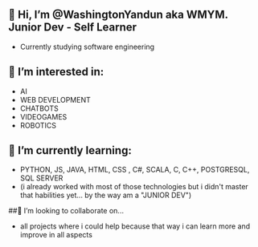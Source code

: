 ## 👋 Hi, I’m @WashingtonYandun aka WMYM. Junior Dev - Self Learner
- Currently studying software engineering 
 
## 👀 I’m interested in:
- AI 
- WEB DEVELOPMENT
- CHATBOTS
- VIDEOGAMES
- ROBOTICS
 
## 🌱 I’m currently learning:
- PYTHON, JS, JAVA, HTML, CSS , C#, SCALA, C, C++, POSTGRESQL, SQL SERVER
- (i already worked with most of those technologies but i didn't master that habilities yet... by the way am a "JUNIOR DEV")
 
##💞️ I’m looking to collaborate on...
- all projects where i could help because that way i can learn more and improve in all aspects

<!---
WashingtonYandun/WashingtonYandun is a ✨ special ✨ repository because its `README.md` (this file) appears on your GitHub profile.
You can click the Preview link to take a look at your changes.
--->
<!---📫 How to reach me "soon xd"--->
